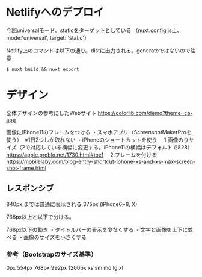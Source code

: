 # Netlifyへのデプロイ

今回universalモード、staticをターゲットとしている
（nuxt.config.js上、mode:'universal', target: 'static'）

Netlify上のコマンドは以下の通り。distに出力される。generateではないので注意

```
$ nuxt build && nuxt export
```

# デザイン

全体デザインの参考にしたWebサイト
https://colorlib.com/demo?theme=ca-app

画像にiPhone11のフレームをつける
・スマホアプリ（ScreenshotMakerProを使う）　※1日2つしか取れない
・iPhoneのショートカットを使う
　1.画像のりサイズ（2で対応している横幅に変更する。iPhone11の横幅はデフォルトで828）
    https://apple.problo.net/1730.html#toc1
　2.フレームを付ける
    https://mobilelaby.com/blog-entry-shortcut-iphone-xs-and-xs-max-screen-shot-frame.html

## レスポンシブ

840px までは普通に表示される
375px (iPhone6~8, X)

768px以上と以下で分ける。

768px以下の動き
・タイトルバーの表示を少なくする
・文字と画像を上下に並べる
・画像のサイズを小さくする

### 参考（Bootstrapのサイズ基準）
0px    554px    768px    992px    1200px
    xs       sm       md       lg          xl




